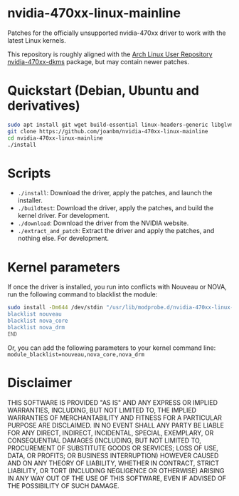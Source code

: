 nvidia-470xx-linux-mainline
===========================
Patches for the officially unsupported nvidia-470xx driver to work with the latest Linux kernels.

This repository is roughly aligned with the [Arch Linux User Repository nvidia-470xx-dkms](https://aur.archlinux.org/packages/nvidia-470xx-dkms) package, but may contain newer patches.

# Quickstart (Debian, Ubuntu and derivatives)

```sh
sudo apt install git wget build-essential linux-headers-generic libglvnd-dev
git clone https://github.com/joanbm/nvidia-470xx-linux-mainline
cd nvidia-470xx-linux-mainline
./install
```

# Scripts

* `./install`: Download the driver, apply the patches, and launch the installer.
* `./buildtest`: Download the driver, apply the patches, and build the kernel driver. For development.
* `./download`: Download the driver from the NVIDIA website.
* `./extract_and_patch`: Extract the driver and apply the patches, and nothing else. For development.

# Kernel parameters

If once the driver is installed, you run into conflicts with Nouveau or NOVA, run the following command to blacklist the module:

```sh
sudo install -Dm644 /dev/stdin "/usr/lib/modprobe.d/nvidia-470xx-linux-mainline.conf" <<END
blacklist nouveau
blacklist nova_core
blacklist nova_drm
END
```

Or, you can add the following parameters to your kernel command line: `module_blacklist=nouveau,nova_core,nova_drm`

# Disclaimer

THIS SOFTWARE IS PROVIDED "AS IS" AND ANY EXPRESS OR IMPLIED WARRANTIES, INCLUDING, BUT NOT LIMITED TO, THE IMPLIED WARRANTIES OF MERCHANTABILITY AND FITNESS FOR A PARTICULAR PURPOSE ARE DISCLAIMED.
IN NO EVENT SHALL ANY PARTY BE LIABLE FOR ANY DIRECT, INDIRECT, INCIDENTAL, SPECIAL, EXEMPLARY, OR CONSEQUENTIAL DAMAGES (INCLUDING, BUT NOT LIMITED TO, PROCUREMENT OF SUBSTITUTE GOODS OR SERVICES; LOSS OF USE, DATA, OR PROFITS; OR BUSINESS INTERRUPTION) HOWEVER CAUSED AND ON ANY THEORY OF LIABILITY, WHETHER IN CONTRACT, STRICT LIABILITY, OR TORT (INCLUDING NEGLIGENCE OR OTHERWISE) ARISING IN ANY WAY OUT OF THE USE OF THIS SOFTWARE, EVEN IF ADVISED OF THE POSSIBILITY OF SUCH DAMAGE.
